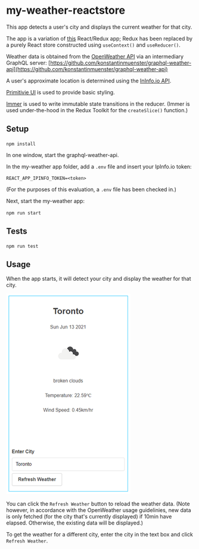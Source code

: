 # my-weather-reactstore
This app detects a user's city and displays the current weather for that city. 

The app is a variation of [this](https://github.com/cek333/my-weather) React/Redux app; Redux has been replaced by a purely React store constructed using `useContext()` and `useReducer()`.

Weather data is obtained from the [OpenWeather API](https://openweathermap.org/api) via an intermediary GraphQL server: [https://github.com/konstantinmuenster/graphql-weather-api](https://github.com/konstantinmuenster/graphql-weather-api)

A user's approximate location is determined using the [InInfo.io API](https://ipinfo.io).

[Primitivie UI](https://taniarascia.github.io/primitive/) is used to provide basic styling.

[Immer](https://immerjs.github.io/immer/) is used to write immutable state transitions in the reducer. (Immer is used under-the-hood in the Redux Toolkit for the `createSlice()` function.)

## Setup
`npm install`

In one window, start the graphql-weather-api.

In the my-weather app folder, add a `.env` file and insert your IpInfo.io token:
```
REACT_APP_IPINFO_TOKEN=<token>
```
(For the purposes of this evaluation, a `.env` file has been checked in.)

Next, start the my-weather app: 

`npm run start`

## Tests
`npm run test`

## Usage
When the app starts, it will detect your city and display the weather for that city.

![Screenshot of App](readme/my-weather-screenshot.png)

You can click the `Refresh Weather` button to reload the weather data. (Note however, in accordance with the OpenWeather usage guidelinies, new data is only fetched (for the city that's currently displayed) if 10min have elapsed. Otherwise, the existing data will be displayed.)

To get the weather for a different city, enter the city in the text box and click `Refresh Weather`.
